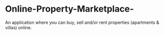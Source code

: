 # Online-Property-Marketplace-
An application where you can buy, sell  and/or rent properties  (apartments &amp; villas) online.
